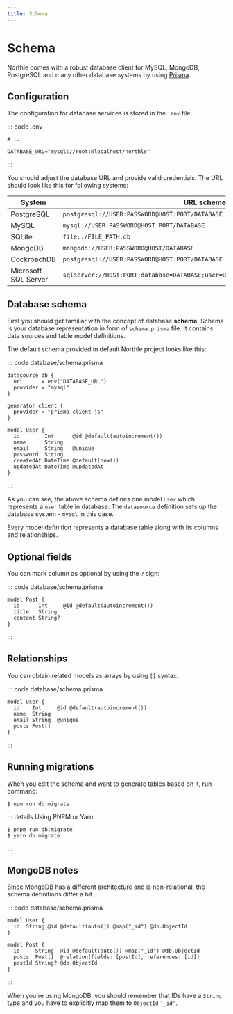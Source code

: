 ```yaml
---
title: Schema
---
```


# Schema

Northle comes with a robust database client for MySQL, MongoDB, PostgreSQL and many other database systems by using [Prisma](https://www.prisma.io).

## Configuration

The configuration for database services is stored in the `.env` file:

::: code .env
```
# ...

DATABASE_URL="mysql://root:@localhost/northle"
```
:::

You should adjust the database URL and provide valid credentials. The URL should look like this for following systems:

| System               | URL scheme                                                                         |
| -------------------- | ---------------------------------------------------------------------------------- |
| PostgreSQL           | `postgresql://USER:PASSWORD@HOST:PORT/DATABASE`                                    |
| MySQL                | `mysql://USER:PASSWORD@HOST:PORT/DATABASE`                                         |
| SQLite               | `file:./FILE_PATH.db`                                                              |
| MongoDB              | `mongodb://USER:PASSWORD@HOST/DATABASE`                                            |
| CockroachDB          | `postgresql://USER:PASSWORD@HOST:PORT/DATABASE`                                    |
| Microsoft SQL Server | `sqlserver://HOST:PORT;database=DATABASE;user=USER;password=PASSWORD;encrypt=true` |

## Database schema

First you should get familiar with the concept of database **schema**. Schema is your database representation in form of `schema.prisma` file. It contains data sources and table model definitions.

The default schema provided in default Northle project looks like this:

::: code database/schema.prisma
```prisma
datasource db {
  url      = env("DATABASE_URL")
  provider = "mysql"
}

generator client {
  provider = "prisma-client-js"
}

model User {
  id        Int      @id @default(autoincrement())
  name      String
  email     String   @unique
  password  String
  createdAt DateTime @default(now())
  updatedAt DateTime @updatedAt
}
```
:::

As you can see, the above schema defines one model `User` which represents a `user` table in database. The `datasource` definition sets up the database system - `mysql` in this case. 

Every model definition represents a database table along with its columns and relationships.

## Optional fields

You can mark column as optional by using the `?` sign:

::: code database/schema.prisma
```prisma{4}
model Post {
  id      Int     @id @default(autoincrement())
  title   String
  content String?
}
```
:::

## Relationships

You can obtain related models as arrays by using `[]` syntax:

::: code database/schema.prisma
```prisma{5}
model User {
  id    Int     @id @default(autoincrement())
  name  String
  email String  @unique
  posts Post[]
}
```
:::

## Running migrations

When you edit the schema and want to generate tables based on it, run command:

```shell
$ npm run db:migrate
```

::: details Using PNPM or Yarn
```shell
$ pnpm run db:migrate
$ yarn db:migrate
```
:::

## MongoDB notes

Since MongoDB has a different architecture and is non-relational, the schema definitions differ a bit.

::: code database/schema.prisma
```prisma{2,8}
model User {
  id  String @id @default(auto()) @map("_id") @db.ObjectId
}

model Post {
  id     String  @id @default(auto()) @map("_id") @db.ObjectId
  posts  Post[]  @relation(fields: [postId], references: [id])
  postId String? @db.ObjectId
}
```
:::

When you're using MongoDB, you should remember that IDs have a `String` type and you have to explicitly map them to `ObjectId` `'_id'`.
